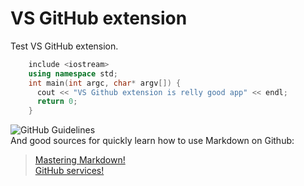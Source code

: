 # VS GitHub extension
Test VS GitHub extension.
```C++
    include <iostream>
    using namespace std;
    int main(int argc, char* argv[]) {
      cout << "VS Github extension is relly good app" << endl;
      return 0;
    }
```

![GitHub Guidelines](https://guides.github.com/images/logo@2x.png)<br>
And good sources for quickly learn how to use Markdown on Github: <br>
> [Mastering Markdown!](https://guides.github.com/features/mastering-markdown/)<br>
> [GitHub services!](https://services.github.com/)<br>

